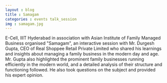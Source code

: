 ```yaml
---
layout : blog
title : Samagam
categories : events talk_session
img : samagam.jpg  
---
```


E-Cell, IIIT Hyderabad in association with Asian Institute of Family Managed Business organised "Samagam", an interactive session with Mr. Durgesh Gupta, CEO of Real Shoppee Retail Private Limited who shared his learnings and insights about managing a family business in the modern day and age. Mr. Gupta also highlighted the prominent family businesses running efficiently in the modern world, and a detailed analysis of their structure and functioning followed. He also took questions on the subject and provided his expert opinion. 
